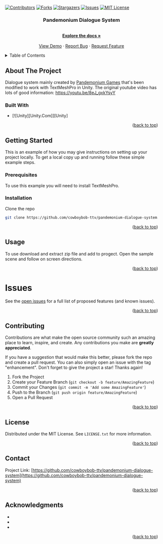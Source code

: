 <!-- PROJECT SHIELDS -->
<!--
*** I'm using markdown "reference style" links for readability.
*** Reference links are enclosed in brackets [ ] instead of parentheses ( ).
*** See the bottom of this document for the declaration of the reference variables
*** for contributors-url, forks-url, etc. This is an optional, concise syntax you may use.
*** https://www.markdownguide.org/basic-syntax/#reference-style-links
-->
[![Contributors][contributors-shield]][contributors-url]
[![Forks][forks-shield]][forks-url]
[![Stargazers][stars-shield]][stars-url]
[![Issues][issues-shield]][issues-url]
[![MIT License][license-shield]][license-url]


<!-- PROJECT LOGO -->
<h3 align="center">Pandemonium Dialogue System</h3>

  <p align="center">
    <br />
    <a href="https://github.com/cowboybob-ttv/pandemonium-dialogue-system"><strong>Explore the docs »</strong></a>
    <br />
    <br />
    <a href="https://github.com/cowboybob-ttv/pandemonium-dialogue-system">View Demo</a>
    ·
    <a href="https://github.com/cowboybob-ttv/pandemonium-dialogue-system/issues">Report Bug</a>
    ·
    <a href="https://github.com/cowboybob-ttv/pandemonium-dialogue-system/issues">Request Feature</a>
  </p>
</div>

<!-- TABLE OF CONTENTS -->
<details>
  <summary>Table of Contents</summary>
  <ol>
    <li>
      <a href="#about-the-project">About The Project</a>
      <ul>
        <li><a href="#built-with">Built With</a></li>
      </ul>
    </li>
    <li>
      <a href="#getting-started">Getting Started</a>
      <ul>
        <li><a href="#prerequisites">Prerequisites</a></li>
        <li><a href="#installation">Installation</a></li>
      </ul>
    </li>
    <li><a href="#usage">Usage</a></li>
    <li><a href="#contributing">Contributing</a></li>
    <li><a href="#license">License</a></li>
    <li><a href="#contact">Contact</a></li>
    <li><a href="#acknowledgments">Acknowledgments</a></li>
  </ol>
</details>



<!-- ABOUT THE PROJECT -->
## About The Project

Dialogue system mainly created by <a href=https://www.youtube.com/@PandemoniumGameDev>Pandemonium Games</a> that's been modified to work with TextMeshPro in Unity. The original youtube video has lots of good information: https://youtu.be/8eJ_gxkYsyY 


### Built With

* [![Unity][Unity.Com]][Unity]

<p align="right">(<a href="#readme-top">back to top</a>)</p>



<!-- GETTING STARTED -->
## Getting Started

This is an example of how you may give instructions on setting up your project locally.
To get a local copy up and running follow these simple example steps.

### Prerequisites
To use this example you will need to install TextMeshPro.

### Installation

Clone the repo
   ```sh
   git clone https://github.com/cowboybob-ttv/pandemonium-dialogue-system.git
   ```

<p align="right">(<a href="#readme-top">back to top</a>)</p>



<!-- USAGE EXAMPLES -->
## Usage

To use download and extract zip file and add to progect. Open the sample scene and follow on screen directions.

<p align="right">(<a href="#readme-top">back to top</a>)</p>

<!-- ISSUES -->
# Issues

See the [open issues](https://github.com/cowboybob-ttv/pandemonium-dialogue-system/issues) for a full list of proposed features (and known issues).

<p align="right">(<a href="#readme-top">back to top</a>)</p>



<!-- CONTRIBUTING -->
## Contributing

Contributions are what make the open source community such an amazing place to learn, inspire, and create. Any contributions you make are **greatly appreciated**.

If you have a suggestion that would make this better, please fork the repo and create a pull request. You can also simply open an issue with the tag "enhancement".
Don't forget to give the project a star! Thanks again!

1. Fork the Project
2. Create your Feature Branch (`git checkout -b feature/AmazingFeature`)
3. Commit your Changes (`git commit -m 'Add some AmazingFeature'`)
4. Push to the Branch (`git push origin feature/AmazingFeature`)
5. Open a Pull Request

<p align="right">(<a href="#readme-top">back to top</a>)</p>



<!-- LICENSE -->
## License

Distributed under the MIT License. See `LICENSE.txt` for more information.

<p align="right">(<a href="#readme-top">back to top</a>)</p>



<!-- CONTACT -->
## Contact

Project Link: [https://github.com/cowboybob-ttv/pandemonium-dialogue-system](https://github.com/cowboybob-ttv/pandemonium-dialogue-system)

<p align="right">(<a href="#readme-top">back to top</a>)</p>



<!-- ACKNOWLEDGMENTS -->
## Acknowledgments

* []()
* []()
* []()

<p align="right">(<a href="#readme-top">back to top</a>)</p>



<!-- MARKDOWN LINKS & IMAGES -->
<!-- https://www.markdownguide.org/basic-syntax/#reference-style-links -->
[contributors-shield]: https://img.shields.io/github/contributors/cowboybob-ttv/pandemonium-dialogue-system.svg?style=for-the-badge
[contributors-url]: https://github.com/cowboybob-ttv/pandemonium-dialogue-system/graphs/contributors
[forks-shield]: https://img.shields.io/github/forks/cowboybob-ttv/pandemonium-dialogue-system.svg?style=for-the-badge
[forks-url]: https://github.com/cowboybob-ttv/pandemonium-dialogue-system/network/members
[stars-shield]: https://img.shields.io/github/stars/cowboybob-ttv/pandemonium-dialogue-system.svg?style=for-the-badge
[stars-url]: https://github.com/cowboybob-ttv/pandemonium-dialogue-system/stargazers
[issues-shield]: https://img.shields.io/github/issues/cowboybob-ttv/pandemonium-dialogue-system.svg?style=for-the-badge
[issues-url]: https://github.com/cowboybob-ttv/pandemonium-dialogue-system/issues
[license-shield]: https://img.shields.io/github/license/cowboybob-ttv/pandemonium-dialogue-system.svg?style=for-the-badge
[license-url]: https://github.com/cowboybob-ttv/pandemonium-dialogue-system/blob/main/LICENSE
